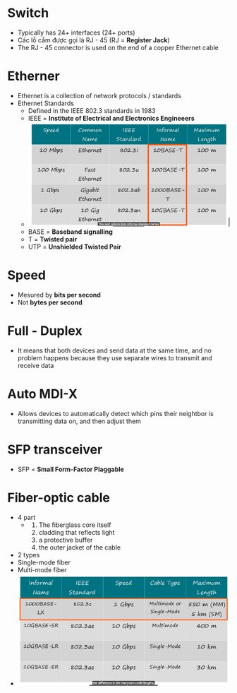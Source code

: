 # Switch
- Typically has 24+ interfaces (24+ ports)
- Các lỗ cắm được gọi là RJ - 45 (RJ = **Register Jack**)
- The RJ - 45 connector is used on the end of a copper Ethernet cable
# Etherner
- Ethernet is a collection of network protocols / standards
- Ethernet Standards
  - Defined in the IEEE 802.3 standards in 1983
  - IEEE = **Institute of Electrical and Electronics Engineeers**
  - ![](https://github.com/MinhHung7/CCNA/blob/main/IEEE%20Standards.png)
  - BASE = **Baseband signalling**
  - T = **Twisted pair**
  - UTP = **Unshielded Twisted Pair**
# Speed
- Mesured by **bits per second**
- Not **bytes per second**
# Full - Duplex
- It means that both devices and send data at the same time, and no problem happens because they use separate wires to transmit and receive data
# Auto MDI-X
- Allows devices to automatically detect which pins their neightbor is transmitting data on, and then adjust them
# SFP transceiver
- SFP = **Small Form-Factor Plaggable**
# Fiber-optic cable
- 4 part
  - 1. The fiberglass core itself
    2. cladding that reflects light
    3. a protective buffer
    4. the outer jacket of the cable
- 2 types
- Single-mode fiber
- Multi-mode fiber  
- ![](https://github.com/MinhHung7/CCNA/blob/main/Fiber-Optic%20Cables%20Standards.png)
